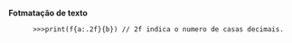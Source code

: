 **Fotmatação de texto**
          
          >>>print(f{a:.2f}{b}) // 2f indica o numero de casas decimais.

